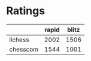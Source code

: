 # Ratings

|          | rapid | blitz |
|----------|-------|-------|
| lichess  | 2002 | 1506 |
| chesscom | 1544 | 1001 |
